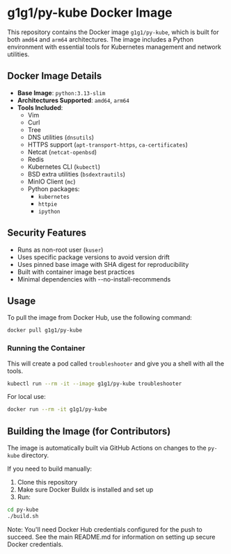 # g1g1/py-kube Docker Image

This repository contains the Docker image `g1g1/py-kube`, which is built for both `amd64` and `arm64` architectures. The
image includes a Python environment with essential tools for Kubernetes management and network utilities.

## Docker Image Details

- **Base Image**: `python:3.13-slim`
- **Architectures Supported**: `amd64`, `arm64`
- **Tools Included**:
    - Vim
    - Curl
    - Tree
    - DNS utilities (`dnsutils`)
    - HTTPS support (`apt-transport-https`, `ca-certificates`)
    - Netcat (`netcat-openbsd`)
    - Redis
    - Kubernetes CLI (`kubectl`)
    - BSD extra utilities (`bsdextrautils`)
    - MinIO Client (`mc`)
    - Python packages:
        - `kubernetes`
        - `httpie`
        - `ipython`

## Security Features

- Runs as non-root user (`kuser`)
- Uses specific package versions to avoid version drift 
- Uses pinned base image with SHA digest for reproducibility
- Built with container image best practices
- Minimal dependencies with --no-install-recommends

## Usage

To pull the image from Docker Hub, use the following command:

```sh
docker pull g1g1/py-kube
```

### Running the Container

This will create a pod called `troubleshooter` and give you a shell with all the tools.

```sh
kubectl run --rm -it --image g1g1/py-kube troubleshooter
```

For local use:

```sh
docker run --rm -it g1g1/py-kube
```

## Building the Image (for Contributors)

The image is automatically built via GitHub Actions on changes to the `py-kube` directory.

If you need to build manually:

1. Clone this repository
2. Make sure Docker Buildx is installed and set up
3. Run:

```sh
cd py-kube
./build.sh
```

Note: You'll need Docker Hub credentials configured for the push to succeed. See the main README.md for information on setting up secure Docker credentials.